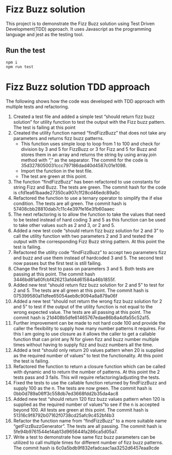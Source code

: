 # Fizz Buzz solution

This project is to demonstrate the Fizz Buzz solution using Test Driven Development(TDD) approach. It uses Javascript as the programming language and jest as the testing tool.

## Run the test

```
npm i
npm run test
```

# Fizz Buzz solution TDD approach

The following shows how the code was developed with TDD approach with multiple tests and refactoring.


1) Created a test file and added a simple test “should return fizz buzz solution” for utility function to test the output with the Fizz buzz pattern. The test is failing at this point
2) Created the utility function named “findFizzBuzz” that does not take any parameters and returns fizz buzz patterns. 
    * This function uses simple loop to loop from 1 to 100 and check for division by 3 and 5 for FizzBuzz or 3 for Fizz and 5 for Buzz and stores them in an array and returns the string by using array.join method with “,” as the separator. The commit for the code is 35d3278050031ccc797186dad40d4587c01e1098. 
    * Import the function in the test file.
    * The test are green at this point.
3) The function “findFizzBuzz” has been refactored to use constants for string Fizz and Buzz. The tests are green. The commit hash for the code is cfd1ea61baade27350ca907c1f28cd46edc89a0c
4) Refactored the function to use a ternary operator to simplify the if else condition. The tests are all green. The commit hash is 57408cbb28810dab7c11c4e397fe16e3fb60aaec
5) The next refactoring is to allow the function to take the values that need to be tested instead of hard coding 3 and 5 as this function can be used to take other values such as 2 and 3, or 2 and 5.
6) Added a new test code “should return fizz buzz solution for 2 and 3” to call the utility function with two parameters 2 and 3 and tested the output with the corresponding Fizz Buzz string pattern. At this point the test is failing.
7) Refactored the utility code “findFizzBuzz” to accept two parameters fizz and buzz and use them instead of hardcoded 3 and 5. The second test now passes but the first test is still failing.
8) Change the first test to pass on parameters 3 and 5. Both tests are passing at this point. The commit hash 3446bd81a60fcbf426213afd4d61584a46b1855f.
9) Added new test “should return fizz buzz solution for 2 and 5” to test for 2 and 5. The tests are all green at this point. The commit hash is 075399580a11dfee65054aeb8c9094a8a879a06f
10) Added a new test “should not return the wrong fizz buzz solution for 2 and 5” to test if the output of the utility function is not equal to the wrong expected value. The tests are all passing at this point. The commit hash is 21d408b5dfe61465767edae86b8a4dfa55c52a15.
11) Further improvement can be made to not hard code 100 and provide the caller the flexibility to supply how many number patterns it requires. For this I am going to use closure as it allows the caller to get a callable function that can print any N for given fizz and buzz number multiple times without having to supply fizz and buzz numbers all the time.
12) Added a test “should only return 20 values pattern when 20 is supplied as the required number of values” to test the functionality. At this point the test is failing.
13) Refactored the function to return a closure function which can be called with dynamic and to return the number of patterns. At this point the 2 tests pass and 3 fails. This will require refactoring/adjusting the tests. 
14) Fixed the tests to use the callable function returned by findFizzBuzz and supply 100 as the n. The tests are now green. The commit hash is 0bb0d789a06ff3c558db7ed3668fdd2b35da4ac8
15) Added new test “should return 120 fizz buzz values pattern when 120 is supplied as the required number of values”to see if the n is accepted beyond 100. All tests are green at this point. The commit hash is 51316c9f8792b07162f0738cd25afc9c452bf4b3
16) Refactor the function name from “findFizzBuzz” to a more suitable name “getFizzBuzzGenerator”. The tests are all passing. The commit hash is 5fe94b9761544e14ab13d965644fa286ca5d05a7.
17) Write a test to demonstrate how same fizz buzz parameters can be utilized to call multiple times for different number of fizz buzz patterns. The commit hash is 6c0a5bdb9f832efadcaac1aa3252d6457eaa9cde